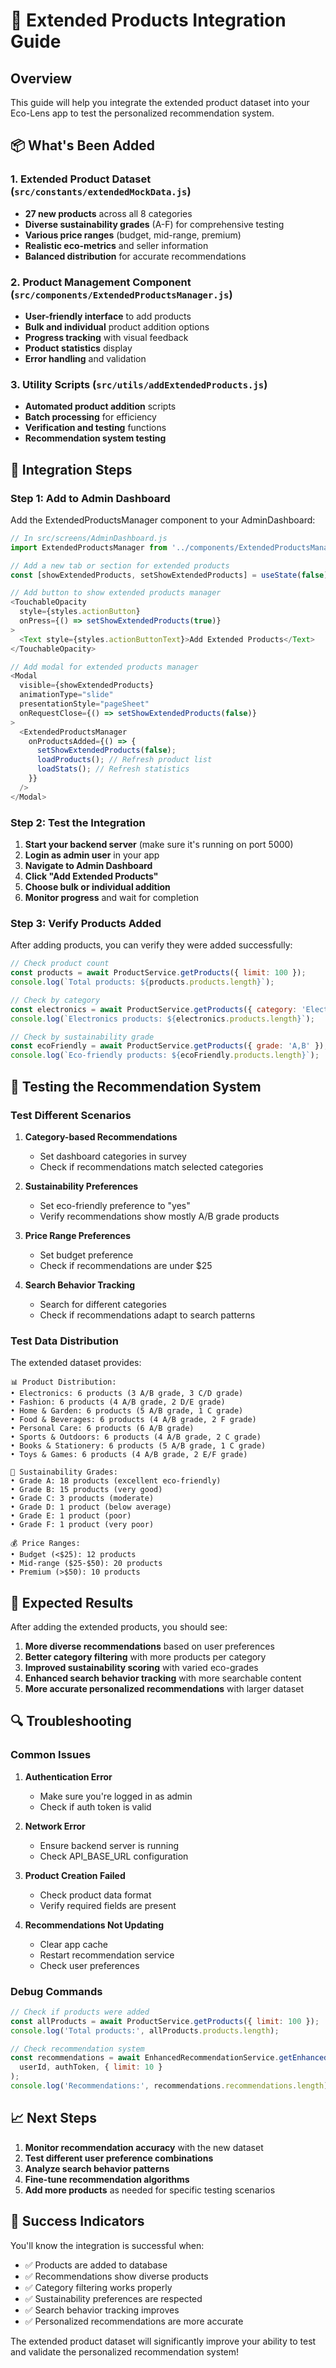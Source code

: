 # 🚀 Extended Products Integration Guide

## Overview
This guide will help you integrate the extended product dataset into your Eco-Lens app to test the personalized recommendation system.

## 📦 What's Been Added

### 1. Extended Product Dataset (`src/constants/extendedMockData.js`)
- **27 new products** across all 8 categories
- **Diverse sustainability grades** (A-F) for comprehensive testing
- **Various price ranges** (budget, mid-range, premium)
- **Realistic eco-metrics** and seller information
- **Balanced distribution** for accurate recommendations

### 2. Product Management Component (`src/components/ExtendedProductsManager.js`)
- **User-friendly interface** to add products
- **Bulk and individual** product addition options
- **Progress tracking** with visual feedback
- **Product statistics** display
- **Error handling** and validation

### 3. Utility Scripts (`src/utils/addExtendedProducts.js`)
- **Automated product addition** scripts
- **Batch processing** for efficiency
- **Verification and testing** functions
- **Recommendation system testing**

## 🔧 Integration Steps

### Step 1: Add to Admin Dashboard

Add the ExtendedProductsManager component to your AdminDashboard:

```javascript
// In src/screens/AdminDashboard.js
import ExtendedProductsManager from '../components/ExtendedProductsManager';

// Add a new tab or section for extended products
const [showExtendedProducts, setShowExtendedProducts] = useState(false);

// Add button to show extended products manager
<TouchableOpacity
  style={styles.actionButton}
  onPress={() => setShowExtendedProducts(true)}
>
  <Text style={styles.actionButtonText}>Add Extended Products</Text>
</TouchableOpacity>

// Add modal for extended products manager
<Modal
  visible={showExtendedProducts}
  animationType="slide"
  presentationStyle="pageSheet"
  onRequestClose={() => setShowExtendedProducts(false)}
>
  <ExtendedProductsManager
    onProductsAdded={() => {
      setShowExtendedProducts(false);
      loadProducts(); // Refresh product list
      loadStats(); // Refresh statistics
    }}
  />
</Modal>
```

### Step 2: Test the Integration

1. **Start your backend server** (make sure it's running on port 5000)
2. **Login as admin user** in your app
3. **Navigate to Admin Dashboard**
4. **Click "Add Extended Products"**
5. **Choose bulk or individual addition**
6. **Monitor progress** and wait for completion

### Step 3: Verify Products Added

After adding products, you can verify they were added successfully:

```javascript
// Check product count
const products = await ProductService.getProducts({ limit: 100 });
console.log(`Total products: ${products.products.length}`);

// Check by category
const electronics = await ProductService.getProducts({ category: 'Electronics' });
console.log(`Electronics products: ${electronics.products.length}`);

// Check by sustainability grade
const ecoFriendly = await ProductService.getProducts({ grade: 'A,B' });
console.log(`Eco-friendly products: ${ecoFriendly.products.length}`);
```

## 🧪 Testing the Recommendation System

### Test Different Scenarios

1. **Category-based Recommendations**
   - Set dashboard categories in survey
   - Check if recommendations match selected categories

2. **Sustainability Preferences**
   - Set eco-friendly preference to "yes"
   - Verify recommendations show mostly A/B grade products

3. **Price Range Preferences**
   - Set budget preference
   - Check if recommendations are under $25

4. **Search Behavior Tracking**
   - Search for different categories
   - Check if recommendations adapt to search patterns

### Test Data Distribution

The extended dataset provides:

```
📊 Product Distribution:
• Electronics: 6 products (3 A/B grade, 3 C/D grade)
• Fashion: 6 products (4 A/B grade, 2 D/E grade)
• Home & Garden: 6 products (5 A/B grade, 1 C grade)
• Food & Beverages: 6 products (4 A/B grade, 2 F grade)
• Personal Care: 6 products (6 A/B grade)
• Sports & Outdoors: 6 products (4 A/B grade, 2 C grade)
• Books & Stationery: 6 products (5 A/B grade, 1 C grade)
• Toys & Games: 6 products (4 A/B grade, 2 E/F grade)

🌱 Sustainability Grades:
• Grade A: 18 products (excellent eco-friendly)
• Grade B: 15 products (very good)
• Grade C: 3 products (moderate)
• Grade D: 1 product (below average)
• Grade E: 1 product (poor)
• Grade F: 1 product (very poor)

💰 Price Ranges:
• Budget (<$25): 12 products
• Mid-range ($25-$50): 20 products
• Premium (>$50): 10 products
```

## 🎯 Expected Results

After adding the extended products, you should see:

1. **More diverse recommendations** based on user preferences
2. **Better category filtering** with more products per category
3. **Improved sustainability scoring** with varied eco-grades
4. **Enhanced search behavior tracking** with more searchable content
5. **More accurate personalized recommendations** with larger dataset

## 🔍 Troubleshooting

### Common Issues

1. **Authentication Error**
   - Make sure you're logged in as admin
   - Check if auth token is valid

2. **Network Error**
   - Ensure backend server is running
   - Check API_BASE_URL configuration

3. **Product Creation Failed**
   - Check product data format
   - Verify required fields are present

4. **Recommendations Not Updating**
   - Clear app cache
   - Restart recommendation service
   - Check user preferences

### Debug Commands

```javascript
// Check if products were added
const allProducts = await ProductService.getProducts({ limit: 100 });
console.log('Total products:', allProducts.products.length);

// Check recommendation system
const recommendations = await EnhancedRecommendationService.getEnhancedRecommendations(
  userId, authToken, { limit: 10 }
);
console.log('Recommendations:', recommendations.recommendations.length);
```

## 📈 Next Steps

1. **Monitor recommendation accuracy** with the new dataset
2. **Test different user preference combinations**
3. **Analyze search behavior patterns**
4. **Fine-tune recommendation algorithms**
5. **Add more products** as needed for specific testing scenarios

## 🎉 Success Indicators

You'll know the integration is successful when:

- ✅ Products are added to database
- ✅ Recommendations show diverse products
- ✅ Category filtering works properly
- ✅ Sustainability preferences are respected
- ✅ Search behavior tracking improves
- ✅ Personalized recommendations are more accurate

The extended product dataset will significantly improve your ability to test and validate the personalized recommendation system!
